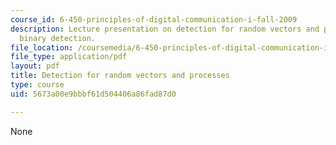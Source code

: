 ```yaml
---
course_id: 6-450-principles-of-digital-communication-i-fall-2009
description: Lecture presentation on detection for random vectors and processes, and
  binary detection.
file_location: /coursemedia/6-450-principles-of-digital-communication-i-fall-2009/5673a00e9bbbf61d504406a86fad87d0_MIT6_450F09_slide17.pdf
file_type: application/pdf
layout: pdf
title: Detection for random vectors and processes
type: course
uid: 5673a00e9bbbf61d504406a86fad87d0

---
```

None